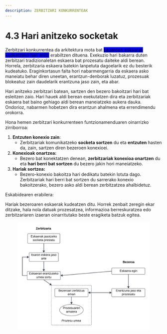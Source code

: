 ```yaml
---
description: ZERBITZARI KONKURRENTEAK
---
```


# 4.3 Hari anitzeko socketak

Zerbitzari konkurrentea da arkitektura mota bat <mark style="background-color:blue;">bezeroen eskaerak kudeatzeko hari anitz</mark> erabiltzen dituena. Exekuzio hari bakarra duten zerbitzari tradizionaletan eskaera bat prozesatu daiteke aldi berean. Horrela, zerbitzaria eskaera batekin lanpetuta dagoelarik ez du besterik kudeatuko. Eraginkortasun falta hori nabarmengarria da eskaera asko maneiatu behar diren uneetan, erantzun-denborak luzatuz, prozesuak blokeatuz zain daudelarik erantzuna jaso zain, eta abar.&#x20;

Hari anitzeko zerbitzari batean, sartzen den bezero bakoitzari hari bat esleitzen zaio. Hari hauek aldi berean exekutatzen dira eta zerbitzariak eskaera bat baino gehiago aldi berean maneiatzeko aukera dauka. Ondorioz, nabarmen hobetzen dira erantzun ahalmena eta errendimendu orokorra.

Hona hemen zerbitzari konkurrenteen funtzionamenduaren oinarrizko zirriborroa:

1. **Entzuten konexio zain**:
   * Zerbitzariak komunikatzeko **socketa sortzen** du eta **entzuten** hasten da, zain, sartzen diren bezeroen konexioei.
2. **Konexioak onartzea:**
   * Bezero bat konektatzen denean, **zerbitzariak konexioa onartzen** du eta **hari berri bat sortzen** du bezero jakin hori maneiatzeko.
3. **Hariak sortzea:**
   * Bezero-konexio bakoitza hari dedikatu batekin lotuta dago. Zerbitzariak hari berri bat sortzen du sarrerako konexio bakoitzerako, bezero asko aldi berean zerbitzatzea ahalbidetuz.

Eskabidearen erabilera:

Hariak bezeroaren eskaerak kudeatzen ditu. Horrek zenbait zeregin ekar ditzake, hala nola datuak prozesatzea, informazioa berreskuratzea edo zerbitzariaren izaeran oinarritutako beste eragiketa batzuk egitea.

<figure><img src="../.gitbook/assets/Zerbitzari konkurrenteak.png" alt=""><figcaption></figcaption></figure>

